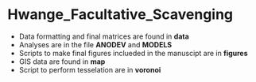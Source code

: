 # Hwange_Facultative_Scavenging

  * Data formatting and final matrices are found in **data**
  * Analyses are in the file **ANODEV** and **MODELS**
  * Scripts to make final figures inclueded in the manuscipt are in **figures**
  * GIS data are found in **map**
  * Script to perform tesselation are in **voronoi**
  